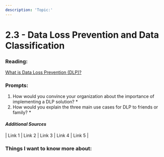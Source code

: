 ```yaml
---
description: 'Topic:'
---
```


# 2.3 - Data Loss Prevention and Data Classification

### Reading:

[What is Data Loss Prevention (DLP)?](https://digitalguardian.com/blog/what-data-loss-prevention-dlp-definition-data-loss-prevention)

### Prompts:

1. How would you convince your organization about the importance of implementing a DLP solution?
   *
2. How would you explain the three main use cases for DLP to friends or family?
   *

#### _Additional Sources_

\| Link 1 | Link 2 | Link 3 | Link 4 | Link 5 |

### Things I want to know more about:
